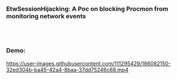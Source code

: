 ### EtwSessionHijacking: A Poc on blocking Procmon from monitoring network events

<br>
<br>


### Demo:
https://user-images.githubusercontent.com/111295429/186082150-32ed304b-ba45-42a4-8baa-37dd75246c68.mp4

